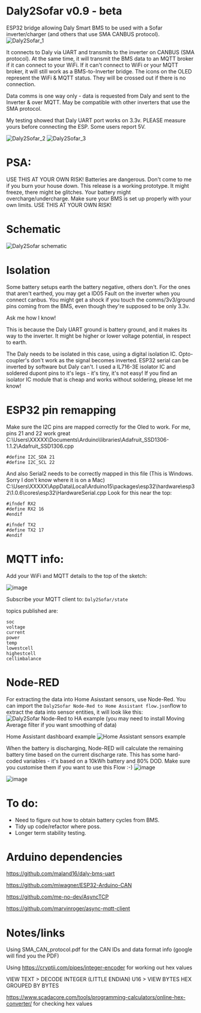 # Daly2Sofar v0.9 - beta
ESP32 bridge allowing Daly Smart BMS to be used with a Sofar inverter/charger (and others that use SMA CANBUS protocol).
![Daly2Sofar_1](https://user-images.githubusercontent.com/43951291/164450862-89615694-7e51-4a53-a4ad-102c156572c5.jpg)



It connects to Daly via UART and transmits to the inverter on CANBUS (SMA protocol).
At the same time, it will transmit the BMS data to an MQTT broker if it can connect to your WiFi.
If it can't connect to WiFi or your MQTT broker, it will still work as a BMS-to-Inverter bridge.
The icons on the OLED represent the WiFi & MQTT status. They will be crossed out if there is no connection.

Data comms is one way only - data is requested from Daly and sent to the Inverter & over MQTT.
May be compatible with other inverters that use the SMA protocol.

My testing showed that Daly UART port works on 3.3v. PLEASE measure yours before connecting the ESP. Some users report 5V.

![Daly2Sofar_2](https://user-images.githubusercontent.com/43951291/164450885-7a7a2b6e-d87b-47af-a21a-84e1c9d92381.jpg)
![Daly2Sofar_3](https://user-images.githubusercontent.com/43951291/164450894-d7f85e7a-e5d1-40e6-8250-39d048bfd524.jpg)



# PSA:
USE THIS AT YOUR OWN RISK!
Batteries are dangerous. Don't come to me if you burn your house down.
This release is a working prototype. It might freeze, there might be glitches. Your battery might overcharge/undercharge. Make sure your BMS is set up properly with your own limits.
USE THIS AT YOUR OWN RISK!

# Schematic
![Daly2Sofar schematic](https://user-images.githubusercontent.com/43951291/164440895-b26a7267-7dd1-4e10-8e55-49fe68698d4c.jpg)


# Isolation
Some battery setups earth the battery negative, others don't.
For the ones that aren't earthed, you may get a ID05 Fault on the inverter when you connect canbus.
You might get a shock if you touch the comms/3v3/ground pins coming from the BMS, even though they're supposed to be only 3.3v.

Ask me how I know!

This is because the Daly UART ground is battery ground, and it makes its way to the inverter.
It might be higher or lower voltage potential, in respect to earth.

The Daly needs to be isolated in this case, using a digital isolation IC.
Opto-coupler's don't work as the signal becomes inverted. ESP32 serial can be inverted by software but Daly can't.
I used a IL716-3E isolator IC and soldered dupont pins to it's legs - it's tiny, it's not easy!
If you find an isolator IC module that is cheap and works without soldering, please let me know!


# ESP32 pin remapping
Make sure the I2C pins are mapped correctly for the Oled to work. For me, pins 21 and 22 work great
C:\Users\XXXXX\Documents\Arduino\libraries\Adafruit_SSD1306-1.1.2\Adafruit_SSD1306.cpp
```
#define I2C_SDA 21
#define I2C_SCL 22
```

And also Serial2 needs to be correctly mapped in this file (This is Windows. Sorry I don't know where it is on a Mac)
C:\Users\XXXXX\AppData\Local\Arduino15\packages\esp32\hardware\esp32\1.0.6\cores\esp32\HardwareSerial.cpp
Look for this near the top:
```
#ifndef RX2
#define RX2 16
#endif

#ifndef TX2
#define TX2 17
#endif
```


# MQTT info:
Add your WiFi and MQTT details to the top of the sketch:

![image](https://user-images.githubusercontent.com/43951291/164453186-0508342f-6423-4861-b216-d8a3d83843e1.png)

Subscribe your MQTT client to:
```Daly2Sofar/state```

topics published are:
```
soc
voltage
current
power
temp
lowestcell
highestcell
cellimbalance
```

# Node-RED
For extracting the data into Home Asisstant sensors, use Node-Red. You can import the ```Daly2Sofar Node-Red to Home Assistant flow.json```flow to extract the data into sensor entities, it will look like this:
![Daly2Sofar Node-Red to HA example](https://user-images.githubusercontent.com/43951291/164437077-1af12d01-b174-4be1-bb78-2a273e6da55a.jpg)
(you may need to install Moving Average filter if you want smoothing of data)

Home Assistant dashboard example
![Home Assistant sensors example](https://user-images.githubusercontent.com/43951291/164439575-7c585c8e-12b4-412a-9ef5-60dd962c2ea7.jpg)

When the battery is discharging, Node-RED will calculate the remaining battery time based on the current discharge rate.
This has some hard-coded variables - it's based on a 10kWh battery and 80% DOD. Make sure you customise them if you want to use this Flow :-)
![image](https://user-images.githubusercontent.com/43951291/164440385-f34659a5-c4ad-48e3-82c1-d9a69adf85bb.png)

![image](https://user-images.githubusercontent.com/43951291/164440193-95620cbc-c11d-4a18-8acf-261b9363472a.png)


# To do:
- Need to figure out how to obtain battery cycles from BMS.
- Tidy up code/refactor where poss.
- Longer term stability testing.

# Arduino dependencies

https://github.com/maland16/daly-bms-uart

https://github.com/miwagner/ESP32-Arduino-CAN

https://github.com/me-no-dev/AsyncTCP

https://github.com/marvinroger/async-mqtt-client

# Notes/links

Using SMA_CAN_protocol.pdf for the CAN IDs and data format info (google will find you the PDF)

Using https://cryptii.com/pipes/integer-encoder for working out hex values

VIEW TEXT > DECODE INTEGER (LITTLE ENDIAN) U16 > VIEW BYTES HEX GROUPED BY BYTES

https://www.scadacore.com/tools/programming-calculators/online-hex-converter/ for checking hex values
